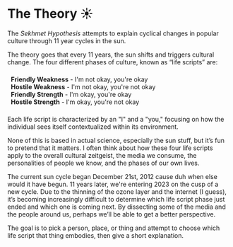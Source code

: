 <script lang="ts">
  import Divider from "$lib/components/Divider.svelte"
  import Head from "$lib/components/Head.svelte"
</script>

<style lang="postcss">
  ul {
    list-style: none;
    padding: 0.5rem;
  }
</style>

<Head title="The Theory ☀️" description="Friendly Strength examines culture through the lens of the Sekhmet Hypothesis." />

# The Theory ☀️

<Divider />

The _Sekhmet Hypothesis_ attempts to explain cyclical changes in popular culture through 11 year cycles in the sun.

The theory goes that every 11 years, the sun shifts and triggers cultural change. The four different phases of culture, known as “life scripts” are:

- **Friendly Weakness** - I'm not okay, you're okay
- **Hostile Weakness** - I'm not okay, you're not okay
- **Friendly Strength** - I'm okay, you're okay
- **Hostile Strength** - I'm okay, you're not okay

Each life script is characterized by an "I" and a "you," focusing on how the individual sees itself contextualized within its environment.

None of this is based in actual science, especially the sun stuff, but it’s fun to pretend that it matters. I often think about how these four life scripts apply to the overall cultural zeitgeist, the media we consume, the personalities of people we know, and the phases of our own lives.

The current sun cycle began December 21st, 2012 cause duh when else would it have begun. 11 years later, we're entering 2023 on the cusp of a new cycle. Due to the thinning of the ozone layer and the internet (I guess), it’s becoming increasingly difficult to determine which life script phase just ended and which one is coming next. By dissecting some of the media and the people around us, perhaps we’ll be able to get a better perspective.

The goal is to pick a person, place, or thing and attempt to choose which life script that thing embodies, then give a short explanation.
